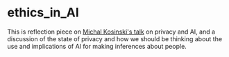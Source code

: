 # ethics_in_AI
This is reflection piece on [Michal Kosinski's talk](https://www.youtube.com/watch?v=NesTWiKfpD0) on privacy and AI, and a discussion of the state of privacy and how we should be thinking about the use and implications of AI for making inferences about people.

